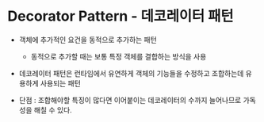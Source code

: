 # Decorator Pattern - 데코레이터 패턴


- 객체에 추가적인 요건을 동적으로 추가하는 패턴
  - 동적으로 추가할 때는 보통 특정 객체를 결합하는 방식을 사용


- 데코레이터 패턴은 런타임에서 유연하게 객체의 기능들을 수정하고 조합하는데 유용하게 사용되는 패턴


- 단점 : 조합해야할 특징이 많다면 이어붙이는 데코레이터의 수까지 늘어나므로 가독성을 해칠 수 있다.
